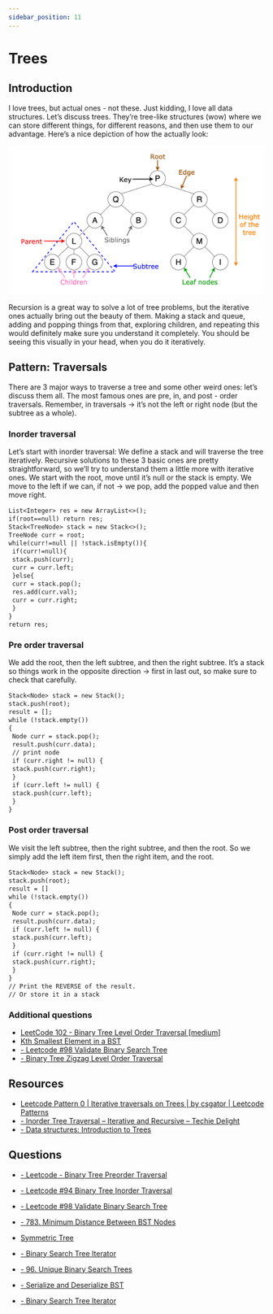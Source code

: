 ```yaml
---
sidebar_position: 11
---
```


# Trees

## Introduction

I love trees, but actual ones - not these. Just kidding, I love all data structures. Let’s discuss trees.
They’re tree-like structures (wow) where we can store different things, for different reasons, and then use them to our advantage. Here’s a nice depiction of how the actually look:

![Trees](../../static/img/Trees.png)

Recursion is a great way to solve a lot of tree problems, but the iterative ones actually bring out the beauty of them. Making a stack and queue, adding and popping things from that, exploring children, and repeating this would definitely make sure you understand it completely. You should be seeing this visually in your head, when you do it iteratively.

## Pattern: Traversals

There are 3 major ways to traverse a tree and some other weird ones: let’s discuss them all. The most famous ones are pre, in, and post - order traversals. Remember, in traversals -> it’s not the left or
right node (but the subtree as a whole).

### Inorder traversal
Let’s start with inorder traversal: We define a stack and will traverse the tree iteratively. Recursive solutions to these 3 basic ones are pretty straightforward, so we’ll try to understand them a little more
with iterative ones.
We start with the root, move until it’s null or the stack is empty. We move to the left if we can, if not -> we pop, add the popped value and then move right.

```
List<Integer> res = new ArrayList<>();
if(root==null) return res;
Stack<TreeNode> stack = new Stack<>();
TreeNode curr = root;
while(curr!=null || !stack.isEmpty()){
 if(curr!=null){
 stack.push(curr);
 curr = curr.left;
 }else{
 curr = stack.pop();
 res.add(curr.val);
 curr = curr.right;
 }
}
return res;
```

### Pre order traversal
We add the root, then the left subtree, and then the right subtree. It’s a stack so things work in the opposite direction -> first in last out, so make sure to check that carefully.

```
Stack<Node> stack = new Stack();
stack.push(root);
result = [];
while (!stack.empty())
{
 Node curr = stack.pop();
 result.push(curr.data);
 // print node
 if (curr.right != null) {
 stack.push(curr.right);
 }
 if (curr.left != null) {
 stack.push(curr.left);
 }
}
```

### Post order traversal
We visit the left subtree, then the right subtree, and then the root. So we simply add the left item first, then the right item, and the root. 

```
Stack<Node> stack = new Stack();
stack.push(root);
result = []
while (!stack.empty())
{
 Node curr = stack.pop();
 result.push(curr.data);
 if (curr.left != null) {
 stack.push(curr.left);
 }
 if (curr.right != null) {
 stack.push(curr.right);
 }
}
// Print the REVERSE of the result.
// Or store it in a stack
```

### Additional questions
- [ LeetCode 102 - Binary Tree Level Order Traversal [medium]](https://leetcode.com/problems/binary-tree-level-order-traversal/)
- [ Kth Smallest Element in a BST](https://leetcode.com/problems/kth-smallest-element-in-a-bst/description/)
- [- Leetcode #98 Validate Binary Search Tree](https://leetcode.com/problems/validate-binary-search-tree/)
- [- Binary Tree Zigzag Level Order Traversal](https://leetcode.com/problems/binary-tree-zigzag-level-order-traversal/)


## Resources
- [ Leetcode Pattern 0 | Iterative traversals on Trees | by csgator | Leetcode Patterns](https://medium.com/leetcode-patterns/leetcode-pattern-0-iterative-traversals-on-trees-d373568eb0ec)
- [- Inorder Tree Traversal – Iterative and Recursive – Techie Delight](https://www.techiedelight.com/inorder-tree-traversal-iterative-recursive/)
- [- Data structures: Introduction to Trees](https://youtu.be/qH6yxkw0u78)

## Questions
- [- Leetcode - Binary Tree Preorder Traversal](https://leetcode.com/problems/binary-tree-preorder-traversal/)
- [- Leetcode #94 Binary Tree Inorder Traversal](https://leetcode.com/problems/binary-tree-inorder-traversal/)
- [- Leetcode #98 Validate Binary Search Tree](https://leetcode.com/problems/binary-tree-postorder-traversal/)
- [- 783. Minimum Distance Between BST Nodes](https://leetcode.com/problems/minimum-distance-between-bst-nodes/)
- [ Symmetric Tree](https://leetcode.com/problems/symmetric-tree/)

- [- Binary Search Tree Iterator](https://leetcode.com/problems/binary-search-tree-iterator/)
- [- 96. Unique Binary Search Trees](https://leetcode.com/problems/unique-binary-search-trees/)
- [- Serialize and Deserialize BST](https://leetcode.com/problems/serialize-and-deserialize-bst/)
- [- Binary Search Tree Iterator](https://leetcode.com/problems/binary-search-tree-iterator/)

